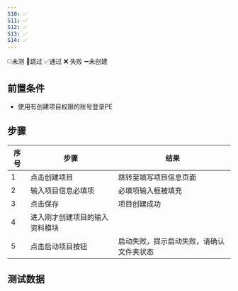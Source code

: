 ```yaml
---
S10: ✅
S11: ✅
S12: ✅
S13: ✅
S14: ✅
---
```

◻️未测    🚫跳过     ✅通过    ❌ 失败    ➖未创建

## 前置条件

- 使用有创建项目权限的账号登录PE

## 步骤

| 序号  | 步骤              | 结果                   |
| --- | --------------- | -------------------- |
| 1   | 点击创建项目          | 跳转至填写项目信息页面          |
| 2   | 输入项目信息必填项       | 必填项输入框被填充            |
| 3   | 点击保存            | 项目创建成功               |
| 4   | 进入刚才创建项目的输入资料模块 |                      |
| 5   | 点击启动项目按钮        | 启动失败，提示启动失败，请确认文件夹状态 |

## 测试数据

